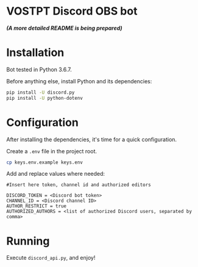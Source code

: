 # VOSTPT Discord OBS bot

**_(A more detailed README is being prepared)_**

# Installation
Bot tested in Python 3.6.7.

Before anything else, install Python and its dependencies:
```sh
pip install -U discord.py
pip install -U python-dotenv
```

# Configuration
After installing the dependencies, it's time for a quick configuration.

Create a `.env` file in the project root.

```sh
cp keys.env.example keys.env
```
 
Add and replace values where needed:

```
#Insert here token, channel id and authorized editors

DISCORD_TOKEN = <Discord bot token>
CHANNEL_ID = <Discord channel ID>
AUTHOR_RESTRICT = true
AUTHORIZED_AUTHORS = <list of authorized Discord users, separated by comma>
```

# Running

Execute `discord_api.py`, and enjoy!